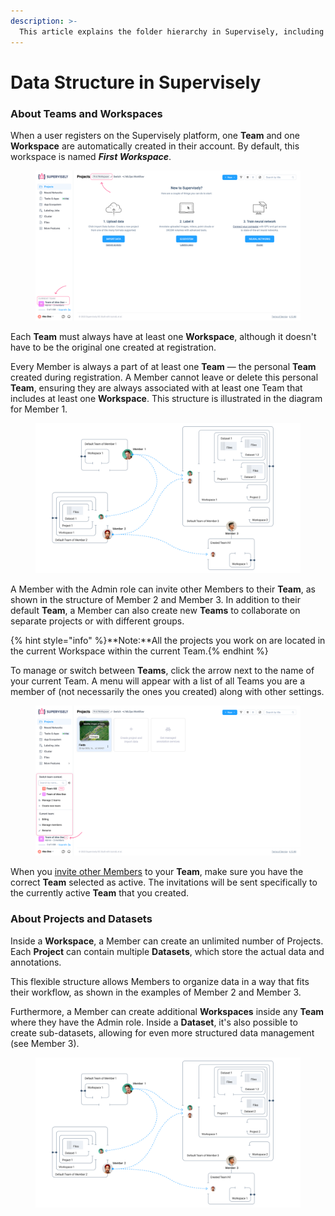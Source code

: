 ```yaml
---
description: >-
  This article explains the folder hierarchy in Supervisely, including how Projects, Datasets, and Files are organized. Learn how to navigate, manage, and structure your data effectively.
---
```


# Data Structure in Supervisely

### About Teams and Workspaces

When a user registers on the Supervisely platform, one **Team** and one **Workspace** are automatically created in their account. By default, this workspace is named _**First Workspace**_.

<figure><img src="../../.gitbook/assets/data-structure/d-t-1.png" alt=""><figcaption></figcaption></figure>

Each **Team** must always have at least one **Workspace**, although it doesn't have to be the original one created at registration.

Every Member is always a part of at least one **Team** — the personal **Team** created during registration.
A Member cannot leave or delete this personal **Team**, ensuring they are always associated with at least one Team that includes at least one **Workspace**.
This structure is illustrated in the diagram for Member 1.

<figure><img src="../../.gitbook/assets/data-structure/d-t-scheme.png" alt=""><figcaption></figcaption></figure>


A Member with the Admin role can invite other Members to their **Team**, as shown in the structure of Member 2 and Member 3.
In addition to their default **Team**, a Member can also create new **Teams** to collaborate on separate projects or with different groups.

{% hint style="info" %}**Note:**All the projects you work on are located in the current Workspace within the current Team.{% endhint %}

To manage or switch between **Teams**, click the arrow next to the name of your current Team.
A menu will appear with a list of all Teams you are a member of (not necessarily the ones you created) along with other settings.

<figure><img src="../../.gitbook/assets/data-structure/d-t-2.png" alt=""><figcaption></figcaption></figure>

When you [invite other Members]() to your **Team**, make sure you have the correct **Team** selected as active.
The invitations will be sent specifically to the currently active **Team** that you created.

### About Projects and Datasets

Inside a **Workspace**, a Member can create an unlimited number of Projects.
Each **Project** can contain multiple **Datasets**, which store the actual data and annotations.

This flexible structure allows Members to organize data in a way that fits their workflow, as shown in the examples of Member 2 and Member 3.

Furthermore, a Member can create additional **Workspaces** inside any **Team** where they have the Admin role.
Inside a **Dataset**, it's also possible to create sub-datasets, allowing for even more structured data management (see Member 3).

<figure><img src="../../.gitbook/assets/data-structure/d-t-scheme.png" alt=""><figcaption></figcaption></figure